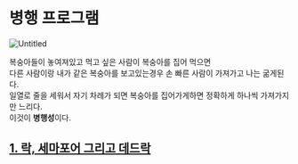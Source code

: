 # 병행 프로그램

![Untitled](https://user-images.githubusercontent.com/72185011/175782265-f3ca1ad7-eeb3-4a5d-8545-d26995c9fb64.png)


복숭아들이 놓여져있고 먹고 싶은 사람이 복숭아를 집어 먹으면        
다른 사람이랑 내가 같은 복숭아를 보고있는경우 손 빠른 사람이 가져가고 나는 굶게된다.             
일열로 줄을 세워서 자기 차례가 되면 복숭아를 집어가게하면 정확하게 하나씩 가져가지만 느리다.          
이것이 **병행성**이다.             
            
## [1. 락, 세마포어 그리고 데드락](https://github.com/JayFreemandev/Computer-Science/blob/main/Operating%20Systems/concurrency/concurrency.md)
